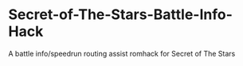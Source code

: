 # Secret-of-The-Stars-Battle-Info-Hack
A battle info/speedrun routing assist romhack for Secret of The Stars
